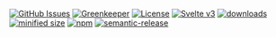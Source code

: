 [![GitHub Issues](https://img.shields.io/github/issues/arlac77/hook-ci-frontend-svelte.svg?style=flat-square)](https://github.com/arlac77/hook-ci-frontend-svelte/issues)
[![Greenkeeper](https://badges.greenkeeper.io/arlac77/hook-ci-frontend-svelte.svg)](https://greenkeeper.io/)
[![License](https://img.shields.io/badge/License-BSD%203--Clause-blue.svg)](https://opensource.org/licenses/BSD-3-Clause)
[![Svelte v3](https://img.shields.io/badge/svelte-v3-orange.svg)](https://svelte.dev)
[![downloads](http://img.shields.io/npm/dm/hook-ci-frontend-svelte.svg?style=flat-square)](https://npmjs.org/package/hook-ci-frontend-svelte)
[![minified size](https://badgen.net/bundlephobia/min/hook-ci-frontend-svelte)](https://bundlephobia.com/result?p=hook-ci-frontend-svelte)
[![npm](https://img.shields.io/npm/v/hook-ci-frontend-svelte.svg)](https://www.npmjs.com/package/hook-ci-frontend-svelte)
[![semantic-release](https://img.shields.io/badge/%20%20%F0%9F%93%A6%F0%9F%9A%80-semantic--release-e10079.svg)](https://github.com/arlac77/hook-ci-frontend-svelte)

